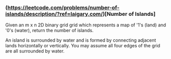 ### (https://leetcode.com/problems/number-of-islands/description/?ref=laigary.com/)[Number of Islands]

Given an m x n 2D binary grid grid which represents a map of '1's (land) and '0's (water), return the number of islands.

An island is surrounded by water and is formed by connecting adjacent lands horizontally or vertically. You may assume all four edges of the grid are all surrounded by water.
